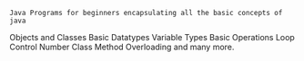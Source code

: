 	Java Programs for beginners encapsulating all the basic concepts of java 
Objects and Classes
Basic Datatypes
Variable Types
Basic Operations
Loop Control
Number Class
Method Overloading and many more.
